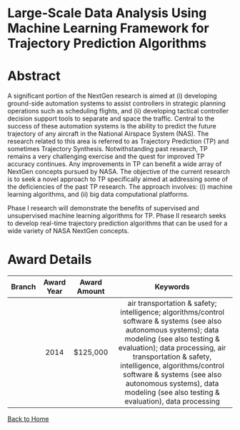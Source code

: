 
Large-Scale Data Analysis Using Machine Learning Framework for Trajectory Prediction Algorithms
===============================================================================================

# Abstract


A significant portion of the NextGen research is aimed at (i) developing ground-side automation systems to assist controllers in strategic planning operations such as scheduling flights, and (ii) developing tactical controller decision support tools to separate and space the traffic. Central to the success of these automation systems is the ability to predict the future trajectory of any aircraft in the National Airspace System (NAS). The research related to this area is referred to as Trajectory Prediction (TP) and sometimes Trajectory Synthesis. Notwithstanding past research, TP remains a very challenging exercise and the quest for improved TP accuracy continues. Any improvements in TP can benefit a wide array of NextGen concepts pursued by NASA. The objective of the current research is to seek a novel approach to TP specifically aimed at addressing some of the deficiencies of the past TP research. The approach involves: (i) machine learning algorithms, and (ii) big data computational platforms.

Phase I research will demonstrate the benefits of supervised and unsupervised machine learning algorithms for TP. Phase II research seeks to develop real-time trajectory prediction algorithms that can be used for a wide variety of NASA NextGen concepts.  

# Award Details

|Branch|Award Year|Award Amount|Keywords|
| :---: | :---: | :---: | :---: |
||2014|$125,000|air transportation & safety; intelligence; algorithms/control software & systems (see also autonomous systems); data modeling (see also testing & evaluation); data processing, air transportation & safety, intelligence, algorithms/control software & systems (see also autonomous systems), data modeling (see also testing & evaluation), data processing|
  
  


[Back to Home](https://github.com/chrischow/dod_sbir_awards#177)